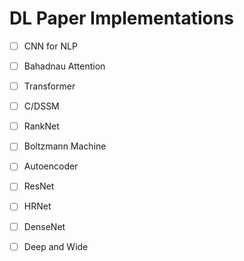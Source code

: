 # DL Paper Implementations

- [ ] CNN for NLP
- [ ] Bahadnau Attention
- [ ] Transformer
- [ ] C/DSSM
- [ ] RankNet
- [ ] Boltzmann Machine
- [ ] Autoencoder
- [ ] ResNet
- [ ] HRNet
- [ ] DenseNet
- [ ] Deep and Wide 
 
